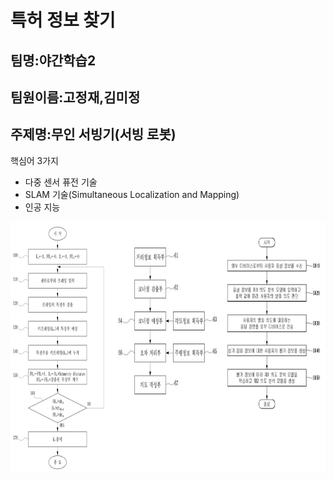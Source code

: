 # **특허 정보 찾기** 

## 팀명:야간학습2
## 팀원이름:고정재,김미정
## 주제명:무인 서빙기(서빙 로봇)

핵심어 3가지
- 다중 센서 퓨전 기술
- SLAM 기술(Simultaneous Localization and Mapping)
- 인공 지능

<img src="./특허.jpg"  width="600" height="400">

</p>
